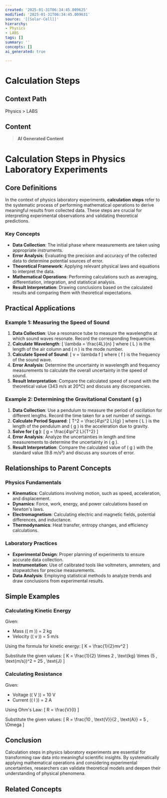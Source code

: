 ```yaml
---
created: '2025-01-31T06:34:45.009625'
modified: '2025-01-31T06:34:45.009631'
source: '[[Solar-Cell]]'
hierarchy:
- Physics
- LABS
tags: []
summary: ''
concepts: []
ai_generated: true

---
```


# Calculation Steps

## Context Path
Physics > LABS

## Content
> **AI Generated Content**
 # Calculation Steps in Physics Laboratory Experiments

## Core Definitions

In the context of physics laboratory experiments, **calculation steps** refer to the systematic process of performing mathematical operations to derive meaningful results from collected data. These steps are crucial for interpreting experimental observations and validating theoretical predictions.

### Key Concepts

- **Data Collection**: The initial phase where measurements are taken using appropriate instruments.
- **Error Analysis**: Evaluating the precision and accuracy of the collected data to determine potential sources of error.
- **Theoretical Framework**: Applying relevant physical laws and equations to interpret the data.
- **Mathematical Operations**: Performing calculations such as averaging, differentiation, integration, and statistical analysis.
- **Result Interpretation**: Drawing conclusions based on the calculated results and comparing them with theoretical expectations.

## Practical Applications

### Example 1: Measuring the Speed of Sound

1. **Data Collection**: Use a resonance tube to measure the wavelengths at which sound waves resonate. Record the corresponding frequencies.
2. **Calculate Wavelength**:
   \[
   \lambda = \frac{4L}{n}
   \]
   where \( L \) is the length of the air column and \( n \) is the mode number.
3. **Calculate Speed of Sound**:
   \[
   v = \lambda f
   \]
   where \( f \) is the frequency of the sound wave.
4. **Error Analysis**: Determine the uncertainty in wavelength and frequency measurements to calculate the overall uncertainty in the speed of sound.
5. **Result Interpretation**: Compare the calculated speed of sound with the theoretical value (343 m/s at 20°C) and discuss any discrepancies.

### Example 2: Determining the Gravitational Constant \( g \)

1. **Data Collection**: Use a pendulum to measure the period of oscillation for different lengths. Record the time taken for a set number of swings.
2. **Calculate Period Squared**:
   \[
   T^2 = \frac{4\pi^2 L}{g}
   \]
   where \( L \) is the length of the pendulum and \( g \) is the acceleration due to gravity.
3. **Solve for \( g \)**:
   \[
   g = \frac{4\pi^2 L}{T^2}
   \]
4. **Error Analysis**: Analyze the uncertainties in length and time measurements to determine the uncertainty in \( g \).
5. **Result Interpretation**: Compare the calculated value of \( g \) with the standard value (9.8 m/s²) and discuss any sources of error.

## Relationships to Parent Concepts

### Physics Fundamentals

- **Kinematics**: Calculations involving motion, such as speed, acceleration, and displacement.
- **Dynamics**: Force, work, energy, and power calculations based on Newton's laws.
- **Electromagnetism**: Calculating electric and magnetic fields, potential differences, and inductance.
- **Thermodynamics**: Heat transfer, entropy changes, and efficiency calculations.

### Laboratory Practices

- **Experimental Design**: Proper planning of experiments to ensure accurate data collection.
- **Instrumentation**: Use of calibrated tools like voltmeters, ammeters, and stopwatches for precise measurements.
- **Data Analysis**: Employing statistical methods to analyze trends and draw conclusions from experimental results.

## Simple Examples

### Calculating Kinetic Energy

Given:
- Mass (\( m \)) = 2 kg
- Velocity (\( v \)) = 5 m/s

Using the formula for kinetic energy:
\[
K = \frac{1}{2}mv^2
\]

Substitute the given values:
\[
K = \frac{1}{2} \times 2 \, \text{kg} \times (5 \, \text{m/s})^2 = 25 \, \text{J}
\]

### Calculating Resistance

Given:
- Voltage (\( V \)) = 10 V
- Current (\( I \)) = 2 A

Using Ohm's Law:
\[
R = \frac{V}{I}
\]

Substitute the given values:
\[
R = \frac{10 \, \text{V}}{2 \, \text{A}} = 5 \, \Omega
\]

## Conclusion

Calculation steps in physics laboratory experiments are essential for transforming raw data into meaningful scientific insights. By systematically applying mathematical operations and considering experimental uncertainties, researchers can validate theoretical models and deepen their understanding of physical phenomena.

## Related Concepts
